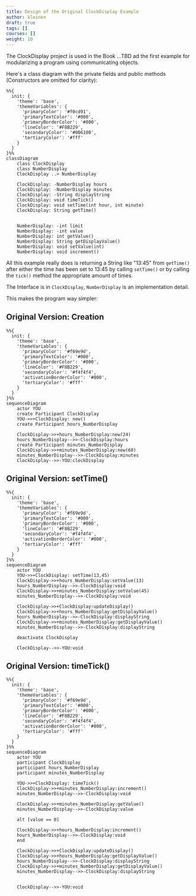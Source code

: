 ```yaml
---
title: Design of the Original ClockDisplay Example
author: kleinen
draft: true
tags: []
courses: []
weight: 10
---
```


The ClockDisplay project is used in the Book ...TBD ad the first example for modularizing a program 
using communicating objects.

Here's a class diagram with the private fields and public methods (Constructors are omitted for clarity):

```mermaid
%%{
  init: {
    'theme': 'base',
    'themeVariables': {
      'primaryColor': '#f0cd91', 
      'primaryTextColor': '#000',
      'primaryBorderColor': '#000',
      'lineColor': '#F8B229',
      'secondaryColor': '#006100',
      'tertiaryColor': '#fff'
    }
  }
}%%
classDiagram
    class ClockDisplay
    class NumberDisplay
    ClockDisplay ..> NumberDisplay
    
    ClockDisplay: -NumberDisplay hours
    ClockDisplay: -NumberDisplay minutes
    ClockDisplay: -String displayString
    ClockDisplay: void timeTick()
    ClockDisplay: void setTime(int hour, int minute)
    ClockDisplay: String getTime()
    
    
    NumberDisplay: -int limit
    NumberDisplay: -int value
    NumberDisplay: int getValue()
    NumberDisplay: String getDisplayValue()
    NumberDisplay: void setValue(int)
    NumberDisplay: void increment()

```

All this example really does is returning a String like "13:45" from `getTime()`  after either the time has been set to 13:45 by calling `setTime()` or by calling the `tick()` method the appropriate amount of times.

The Interface is in `ClockDisplay`, `NumberDisplay` is an implementation detail.

This makes the program way simpler:

## Original Version: Creation
```mermaid
%%{
  init: {
    'theme': 'base',
    'themeVariables': {
      'primaryColor': '#f69e9d', 
      'primaryTextColor': '#000',
      'primaryBorderColor': '#000',
      'lineColor': '#F8B229',
      'secondaryColor': '#f4f4f4',
      'activationBorderColor': '#000',
      'tertiaryColor': '#fff'
    }
  }
}%%
sequenceDiagram
    actor YOU
    create Participant ClockDisplay
    YOU->>+ClockDisplay: new()
    create Participant hours_NumberDisplay
  
    ClockDisplay->>+hours_NumberDisplay:new(24)
    hours_NumberDisplay-->>-ClockDisplay:hours
    create Participant minutes_NumberDisplay
    ClockDisplay->>+minutes_NumberDisplay:new(60)
    minutes_NumberDisplay-->>-ClockDisplay:minutes
    ClockDisplay-->>-YOU:clockDisplay

```
## Original Version: setTime()
```mermaid
%%{
  init: {
    'theme': 'base',
    'themeVariables': {
      'primaryColor': '#f69e9d', 
      'primaryTextColor': '#000',
      'primaryBorderColor': '#000',
      'lineColor': '#F8B229',
      'secondaryColor': '#f4f4f4',
      'activationBorderColor': '#000',
      'tertiaryColor': '#fff'
    }
  }
}%%
sequenceDiagram
    actor YOU
    YOU->>+ClockDisplay: setTime(13,45)
    ClockDisplay->>+hours_NumberDisplay:setValue(13)
    hours_NumberDisplay-->>-ClockDisplay:void
    ClockDisplay->>+minutes_NumberDisplay:setValue(45)
    minutes_NumberDisplay-->>-ClockDisplay:void
    
    ClockDisplay->>+ClockDisplay:updateDisplay()
    ClockDisplay->>+hours_NumberDisplay:getDisplayValue()
    hours_NumberDisplay-->>-ClockDisplay:displayString
    ClockDisplay->>+minutes_NumberDisplay:getDisplayValue()
    minutes_NumberDisplay-->>-ClockDisplay:displayString
    
    deactivate ClockDisplay

    ClockDisplay-->>-YOU:void

```
## Original Version: timeTick()

```mermaid
%%{
  init: {
    'theme': 'base',
    'themeVariables': {
      'primaryColor': '#f69e9d', 
      'primaryTextColor': '#000',
      'primaryBorderColor': '#000',
      'lineColor': '#F8B229',
      'secondaryColor': '#f4f4f4',
      'activationBorderColor': '#000',
      'tertiaryColor': '#fff'
    }
  }
}%%
sequenceDiagram
    actor YOU
    participant ClockDisplay
    participant hours_NumberDisplay
    participant minutes_NumberDisplay

    YOU->>+ClockDisplay: timeTick()
    ClockDisplay->>+minutes_NumberDisplay:increment()
    minutes_NumberDisplay-->>-ClockDisplay:void

    ClockDisplay->>+minutes_NumberDisplay:getValue()
    minutes_NumberDisplay-->>-ClockDisplay:value

    alt [value == 0]

    ClockDisplay->>+hours_NumberDisplay:increment()
    hours_NumberDisplay-->>-ClockDisplay:void
    end

    ClockDisplay->>+ClockDisplay:updateDisplay()
    ClockDisplay->>+hours_NumberDisplay:getDisplayValue()
    hours_NumberDisplay-->>-ClockDisplay:displayString
    ClockDisplay->>+minutes_NumberDisplay:getDisplayValue()
    minutes_NumberDisplay-->>-ClockDisplay:displayString
    

    ClockDisplay-->>-YOU:void

```

